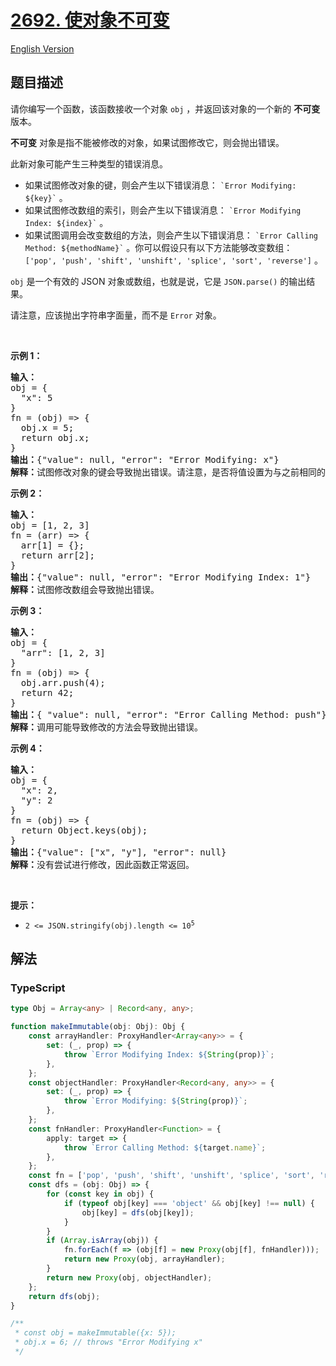 # [2692. 使对象不可变](https://leetcode.cn/problems/make-object-immutable)

[English Version](/solution/2600-2699/2692.Make%20Object%20Immutable/README_EN.md)

## 题目描述

<!-- 这里写题目描述 -->

<p>请你编写一个函数，该函数接收一个对象 <code>obj</code> ，并返回该对象的一个新的 <strong>不可变</strong> 版本。</p>

<p><strong>不可变</strong> 对象是指不能被修改的对象，如果试图修改它，则会抛出错误。</p>

<p>此新对象可能产生三种类型的错误消息。</p>

<ul>
	<li>如果试图修改对象的键，则会产生以下错误消息： <code>`Error Modifying: ${key}`</code> 。</li>
	<li>如果试图修改数组的索引，则会产生以下错误消息： <code>`Error Modifying Index: ${index}`</code> 。</li>
	<li>如果试图调用会改变数组的方法，则会产生以下错误消息： <code>`Error Calling Method: ${methodName}`</code> 。你可以假设只有以下方法能够改变数组： <code>['pop', 'push', 'shift', 'unshift', 'splice', 'sort', 'reverse']</code> 。</li>
</ul>

<p><code>obj</code> 是一个有效的 JSON 对象或数组，也就是说，它是 <code>JSON.parse()</code> 的输出结果。</p>

<p>请注意，应该抛出字符串字面量，而不是 <code>Error</code> 对象。</p>

<p>&nbsp;</p>

<p><strong class="example">示例 1：</strong></p>

<pre>
<b>输入：</b>
obj = {
&nbsp; "x": 5
}
fn = (obj) =&gt; { 
&nbsp; obj.x = 5;
&nbsp; return obj.x;
}
<b>输出：</b>{"value": null, "error": "Error Modifying:&nbsp;x"}
<b>解释：</b>试图修改对象的键会导致抛出错误。请注意，是否将值设置为与之前相同的值并不重要。
</pre>

<p><strong class="example">示例 2：</strong></p>

<pre>
<strong>输入：</strong> 
obj = [1, 2, 3]
fn = (arr) =&gt; { 
&nbsp; arr[1] = {}; 
&nbsp; return arr[2]; 
}
<b>输出：</b>{"value": null, "error": "Error Modifying&nbsp;Index: 1"}
<strong>解释：</strong>试图修改数组会导致抛出错误。
</pre>

<p><strong class="example">示例 3：</strong></p>

<pre>
<b>输入：</b>
obj = {
&nbsp; "arr": [1, 2, 3]
}
fn = (obj) =&gt; { 
&nbsp; obj.arr.push(4);
&nbsp; return 42;
}
<b>输出：</b>{ "value": null, "error": "Error Calling Method: push"}
<strong>解释：</strong>调用可能导致修改的方法会导致抛出错误。
</pre>

<p><strong class="example">示例 4：</strong></p>

<pre>
<b>输入：</b>
obj = {
&nbsp; "x": 2,
&nbsp; "y": 2
}
fn = (obj) =&gt; { 
&nbsp; return Object.keys(obj);
}
<b>输出：</b>{"value": ["x", "y"], "error": null}
<strong>解释：</strong>没有尝试进行修改，因此函数正常返回。
</pre>

<p>&nbsp;</p>

<p><strong>提示：</strong></p>

<ul>
	<li><code>2 &lt;= JSON.stringify(obj).length &lt;= 10<sup>5</sup></code></li>
</ul>

## 解法

<!-- 这里可写通用的实现逻辑 -->

<!-- tabs:start -->

### **TypeScript**

<!-- 这里可写当前语言的特殊实现逻辑 -->

```ts
type Obj = Array<any> | Record<any, any>;

function makeImmutable(obj: Obj): Obj {
    const arrayHandler: ProxyHandler<Array<any>> = {
        set: (_, prop) => {
            throw `Error Modifying Index: ${String(prop)}`;
        },
    };
    const objectHandler: ProxyHandler<Record<any, any>> = {
        set: (_, prop) => {
            throw `Error Modifying: ${String(prop)}`;
        },
    };
    const fnHandler: ProxyHandler<Function> = {
        apply: target => {
            throw `Error Calling Method: ${target.name}`;
        },
    };
    const fn = ['pop', 'push', 'shift', 'unshift', 'splice', 'sort', 'reverse'];
    const dfs = (obj: Obj) => {
        for (const key in obj) {
            if (typeof obj[key] === 'object' && obj[key] !== null) {
                obj[key] = dfs(obj[key]);
            }
        }
        if (Array.isArray(obj)) {
            fn.forEach(f => (obj[f] = new Proxy(obj[f], fnHandler)));
            return new Proxy(obj, arrayHandler);
        }
        return new Proxy(obj, objectHandler);
    };
    return dfs(obj);
}

/**
 * const obj = makeImmutable({x: 5});
 * obj.x = 6; // throws "Error Modifying x"
 */
```

<!-- tabs:end -->
